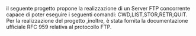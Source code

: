 il seguente progetto propone la realizzazione di un Server FTP concorrente capace di poter eseguire i seguenti comandi:
CWD,LIST,STOR,RETR,QUIT.
Per la realizzazione del progetto ,inoltre, è stata fornita la documentazione ufficiale RFC 959 relativa al protocollo FTP.